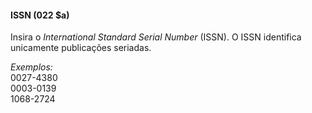 #### ISSN (022 $a)
Insira o _International Standard Serial Number_ (ISSN). O ISSN identifica unicamente publicações seriadas. 

_Exemplos:_  
0027-4380  
0003-0139  
1068-2724
